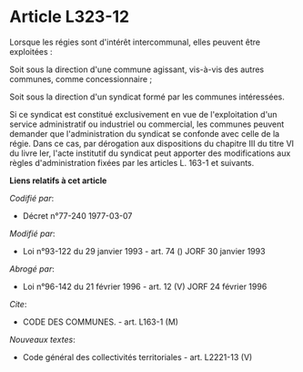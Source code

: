 # Article L323-12

Lorsque les régies sont d'intérêt intercommunal, elles peuvent être exploitées :

Soit sous la direction d'une commune agissant, vis-à-vis des autres communes, comme concessionnaire ;

Soit sous la direction d'un syndicat formé par les communes intéressées.

Si ce syndicat est constitué exclusivement en vue de l'exploitation d'un service administratif ou industriel ou commercial,
les communes peuvent demander que l'administration du syndicat se confonde avec celle de la régie. Dans ce cas, par
dérogation aux dispositions du chapitre III du titre VI du livre Ier, l'acte institutif du syndicat peut apporter des
modifications aux règles d'administration fixées par les articles L. 163-1 et suivants.

**Liens relatifs à cet article**

_Codifié par_:

  - Décret n°77-240 1977-03-07

_Modifié par_:

  - Loi n°93-122 du 29 janvier 1993 - art. 74 () JORF 30 janvier 1993

_Abrogé par_:

  - Loi n°96-142 du 21 février 1996 - art. 12 (V) JORF 24 février 1996

_Cite_:

  - CODE DES COMMUNES. - art. L163-1 (M)

_Nouveaux textes_:

  - Code général des collectivités territoriales - art. L2221-13 (V)
